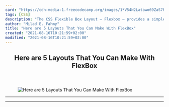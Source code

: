 ```yaml
---
card: "https://cdn-media-1.freecodecamp.org/images/1*V54N2Latawo69ZaS7hqJQw.jpeg"
tags: [CSS]
description: "The CSS Flexible Box Layout — Flexbox — provides a simple sol"
author: "Milad E. Fahmy"
title: "Here are 5 Layouts That You Can Make With FlexBox"
created: "2021-08-16T10:21:59+02:00"
modified: "2021-08-16T10:21:59+02:00"
---
```

<div class="site-wrapper">
<main id="site-main" class="site-main outer">
<div class="inner">
<article class="post-full post tag-css tag-design tag-web-development tag-tech tag-startup ">
<header class="post-full-header">
<h1 class="post-full-title">Here are 5 Layouts That You Can Make With FlexBox</h1>
</header>
<figure class="post-full-image">
<picture>
<source media="(max-width: 700px)" sizes="1px" srcset="data:image/gif;base64,R0lGODlhAQABAIAAAAAAAP///yH5BAEAAAAALAAAAAABAAEAAAIBRAA7 1w">
<source media="(min-width: 701px)" sizes="(max-width: 800px) 400px,
(max-width: 1170px) 700px,
1400px" srcset="https://cdn-media-1.freecodecamp.org/images/1*V54N2Latawo69ZaS7hqJQw.jpeg 300w,
https://cdn-media-1.freecodecamp.org/images/1*V54N2Latawo69ZaS7hqJQw.jpeg 600w,
https://cdn-media-1.freecodecamp.org/images/1*V54N2Latawo69ZaS7hqJQw.jpeg 1000w,
https://cdn-media-1.freecodecamp.org/images/1*V54N2Latawo69ZaS7hqJQw.jpeg 2000w">
<img onerror="this.style.display='none'" src="https://cdn-media-1.freecodecamp.org/images/1*V54N2Latawo69ZaS7hqJQw.jpeg" alt="Here are 5 Layouts That You Can Make With FlexBox">
</picture>
</figure>
<section class="post-full-content">
<div class="post-content">
</div>
<hr>
<hr>
</section>
</article>
</div>
</main>
</div>
<!-- Google Tag Manager (noscript) -->
<!-- End Google Tag Manager (noscript) -->
